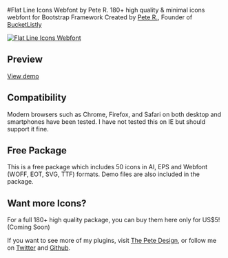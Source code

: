 #Flat Line Icons Webfont by Pete R.
180+ high quality & minimal icons webfont for Bootstrap Framework
Created by [Pete R.](http://www.thepetedesign.com), Founder of [BucketListly](http://www.bucketlistly.com)

[![Flat Line Icons Webfont](http://www.thepetedesign.com/images/flat_line_icons_image.jpg "Flat Line Icons Webfont")](http://www.thepetedesign.com/flatline_icons)

## Preview
[View demo](http://www.thepetedesign.com/flatline_icons)

## Compatibility
Modern browsers such as Chrome, Firefox, and Safari on both desktop and smartphones have been tested. I have not tested this on IE but should support it fine.

## Free Package
This is a free package which includes 50 icons in AI, EPS and Webfont (WOFF, EOT, SVG, TTF) formats. Demo files are also included in the package.

## Want more Icons?
For a full 180+ high quality package, you can buy them here only for US$5! (Coming Soon)

If you want to see more of my plugins, visit [The Pete Design](http://www.thepetedesign.com/#design), or follow me on [Twitter](http://www.twitter.com/peachananr) and [Github](http://www.github.com/peachananr).
